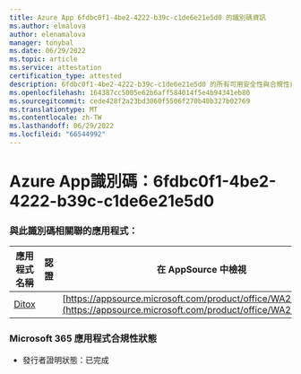 ```yaml
---
title: Azure App 6fdbc0f1-4be2-4222-b39c-c1de6e21e5d0 的識別碼資訊
ms.author: elmalova
author: elenamalova
manager: tonybal
ms.date: 06/29/2022
ms.topic: article
ms.service: attestation
certification_type: attested
description: 6fdbc0f1-4be2-4222-b39c-c1de6e21e5d0 的所有可用安全性與合規性資訊。
ms.openlocfilehash: 164387cc5005e62b6aff584014f5e4b94341eb80
ms.sourcegitcommit: cede428f2a23bd3060f5506f270b40b327b02769
ms.translationtype: MT
ms.contentlocale: zh-TW
ms.lasthandoff: 06/29/2022
ms.locfileid: "66544992"
---
```

# <a name="azure-app-id-6fdbc0f1-4be2-4222-b39c-c1de6e21e5d0"></a>Azure App識別碼：6fdbc0f1-4be2-4222-b39c-c1de6e21e5d0


### <a name="apps-associated-with-this-id"></a>與此識別碼相關聯的應用程式：
| **應用程式名稱** | **認證** | **在 AppSource 中檢視** |
|--------------|---------------|-----------------------|
| [Ditox](../forward/WA200004193.md) |  | [https://appsource.microsoft.com/product/office/WA200004193](https://appsource.microsoft.com/product/office/WA200004193) |

### <a name="microsoft-365-app-compliance-status"></a>Microsoft 365 應用程式合規性狀態
- 發行者證明狀態：已完成
